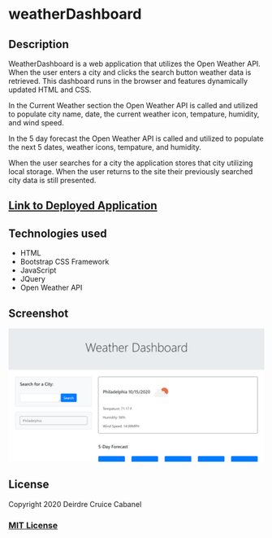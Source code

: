# weatherDashboard

## Description 

WeatherDashboard is a web application that utilizes the Open Weather API.  When the user enters a city and clicks the search button weather data is retrieved.  This dashboard runs in the browser and features dynamically updated HTML and CSS. 

In the Current Weather section the Open Weather API is called and utilized to populate city name, date, the current weather icon, tempature, humidity, and wind speed. 

In the 5 day forecast the Open Weather API is called and utilized to populate the next 5 dates, weather icons, tempature, and humidity.  

When the user searches for a city the application stores that city utilizing local storage.  When the user returns to the site their previously searched city data is still presented.  

## [Link to Deployed Application](https://dmcc789.github.io/weatherDashboard/)

## Technologies used 
* HTML
* Bootstrap CSS Framework
* JavaScript
* JQuery
* Open Weather API

## Screenshot 

![Application Screen Shot](weatherpic.png) 

## License
Copyright 2020 Deirdre Cruice Cabanel
### [MIT License](https://opensource.org/licenses/MIT)